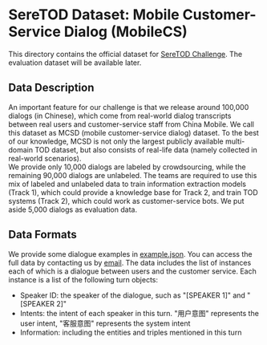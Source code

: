 # SereTOD Dataset: Mobile Customer-Service Dialog (MobileCS)

This directory contains the official dataset for [SereTOD Challenge](../README.md).
The evaluation dataset will be available later.

## Data Description
An important feature for our challenge is that we release around 100,000 dialogs (in Chinese), which come from real-world dialog transcripts between real users and
customer-service staff from China Mobile. We call this dataset as MCSD (mobile customer-service dialog) dataset. To the best of our knowledge, MCSD is not only the largest publicly available multi-domain TOD dataset, but also consists of real-life data (namely collected in real-world scenarios).  
We provide only 10,000 dialogs are labeled by crowdsourcing, while the remaining 90,000 dialogs are unlabeled. The teams are required to use this mix of labeled and unlabeled data to train information extraction models (Track 1), which could provide a knowledge base for Track 2, and train TOD systems (Track 2), which could work as customer-service bots. We put aside 5,000 dialogs as evaluation data.

## Data Formats
We provide some dialogue examples in [example.json](example.json). You can access the full data by contacting us by [email](SereTod2022@gmail.com). The data includes the list of instances each of which is a dialogue between users and the customer service. Each instance is a list of the following turn objects:
* Speaker ID: the speaker of the dialogue, such as "[SPEAKER 1]" and "[SPEAKER 2]"
* Intents: the intent of each speaker in this turn. "用户意图" represents the user intent, "客服意图" represents the system intent
* Information: including the entities and triples mentioned in this turn


    

